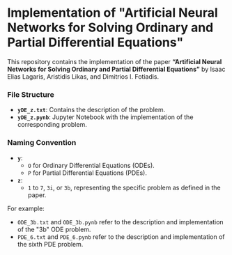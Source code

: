 
# Implementation of "Artificial Neural Networks for Solving Ordinary and Partial Differential Equations"

This repository contains the implementation of the paper **“Artificial Neural Networks for Solving Ordinary and Partial Differential Equations”** by Isaac Elias Lagaris, Aristidis Likas, and Dimitrios I. Fotiadis.

### File Structure
- **`yDE_z.txt`**: Contains the description of the problem.  
- **`yDE_z.pynb`**: Jupyter Notebook with the implementation of the corresponding problem.

### Naming Convention
- **`y`**:
  - `O` for Ordinary Differential Equations (ODEs).
  - `P` for Partial Differential Equations (PDEs).
- **`z`**:  
  - `1` to `7`, `3i`, or `3b`, representing the specific problem as defined in the paper.

For example:  
- `ODE_3b.txt` and `ODE_3b.pynb` refer to the description and implementation of the "3b" ODE problem.
- `PDE_6.txt` and `PDE_6.pynb` refer to the description and implementation of the sixth PDE problem.

